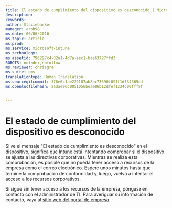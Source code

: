 ```yaml
---
title: El estado de cumplimiento del dispositivo es desconocido | Microsoft Intune
description: 
keywords: 
author: Staciebarker
manager: arob98
ms.date: 06/06/2016
ms.topic: article
ms.prod: 
ms.service: microsoft-intune
ms.technology: 
ms.assetid: 796297c4-02a1-4d7a-aec1-bae63727ffd3
ROBOTS: noindex,nofollow
ms.reviewer: chrisgre
ms.suite: ems
translationtype: Human Translation
ms.sourcegitcommit: 376e6c1ae229187ab8ec73390f091f1d534365dd
ms.openlocfilehash: 2adae96c0051056beae86b12dfef1234c00fff9f


---
```



# El estado de cumplimiento del dispositivo es desconocido

Si ve el mensaje "El estado de cumplimiento es desconocido" en el dispositivo, significa que Intune está intentando comprobar si el dispositivo se ajusta a las directivas corporativas. Mientras se realiza esta comprobación, es posible que no pueda tener acceso a recursos de la empresa como el correo electrónico. Espere unos minutos hasta que termine la comprobación de conformidad y, luego, vuelva a intentar el acceso a los recursos corporativos. 

Si sigue sin tener acceso a los recursos de la empresa, póngase en contacto con el administrador de TI. Para averiguar su información de contacto, vaya al [sitio web del portal de empresa](http://portal.manage.microsoft.com).



<!--HONumber=Jul16_HO3-->


